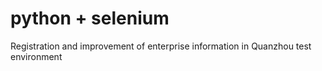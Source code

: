 # python + selenium 
Registration and improvement of enterprise information in Quanzhou test environment
